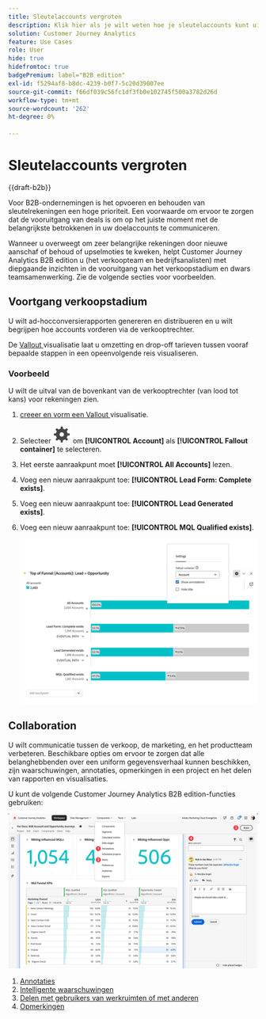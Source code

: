 ```yaml
---
title: Sleutelaccounts vergroten
description: Klik hier als je wilt weten hoe je sleutelaccounts kunt uitbreiden met de Customer Journey Analytics B2B edition.
solution: Customer Journey Analytics
feature: Use Cases
role: User
hide: true
hidefromtoc: true
badgePremium: label="B2B edition"
exl-id: f5294af8-b8dc-4239-b0f7-5c20d39007ee
source-git-commit: f66df039c56fc1df3fb0e102745f500a3782d26d
workflow-type: tm+mt
source-wordcount: '262'
ht-degree: 0%

---
```


# Sleutelaccounts vergroten

{{draft-b2b}}

Voor B2B-ondernemingen is het opvoeren en behouden van sleutelrekeningen een hoge prioriteit. Een voorwaarde om ervoor te zorgen dat de vooruitgang van deals is om op het juiste moment met de belangrijkste betrokkenen in uw doelaccounts te communiceren.

Wanneer u overweegt om zeer belangrijke rekeningen door nieuwe aanschaf of behoud of upselmoties te kweken, helpt Customer Journey Analytics B2B edition u (het verkoopteam en bedrijfsanalisten) met diepgaande inzichten in de vooruitgang van het verkoopstadium en dwars teamsamenwerking. Zie de volgende secties voor voorbeelden.

## Voortgang verkoopstadium

U wilt ad-hocconversierapporten genereren en distribueren en u wilt begrijpen hoe accounts vorderen via de verkooptrechter.

De [ Vallout ](/help/analysis-workspace/visualizations/fallout/fallout-flow.md) visualisatie laat u omzetting en drop-off tarieven tussen vooraf bepaalde stappen in een opeenvolgende reis visualiseren.

### Voorbeeld

U wilt de uitval van de bovenkant van de verkooptrechter (van lood tot kans) voor rekeningen zien.

1. [ creeer en vorm een Vallout ](/help/analysis-workspace/visualizations/fallout/configuring-fallout.md) visualisatie.
1. Selecteer ![ Plaatsend ](/help/assets/icons/Setting.svg) om **[!UICONTROL Account]** als **[!UICONTROL Fallout container]** te selecteren.
1. Het eerste aanraakpunt moet **[!UICONTROL All Accounts]** lezen.
1. Voeg een nieuw aanraakpunt toe: **[!UICONTROL Lead Form: Complete exists]**.
1. Voeg een nieuw aanraakpunt toe: **[!UICONTROL Lead Generated exists]**.
1. Voeg een nieuw aanraakpunt toe: **[!UICONTROL MQL Qualified exists]**.

   ![ B2B - kweek zeer belangrijke rekeningen - de progressie van het verkoopstadium - val ](assets/b2b-uc-grow-key-accounts-fallout.png)


## Collaboration

U wilt communicatie tussen de verkoop, de marketing, en het productteam verbeteren. Beschikbare opties om ervoor te zorgen dat alle belanghebbenden over een uniform gegevensverhaal kunnen beschikken, zijn waarschuwingen, annotaties, opmerkingen in een project en het delen van rapporten en visualisaties.

U kunt de volgende Customer Journey Analytics B2B edition-functies gebruiken:

![ B2B gebruiksgeval - kweek zeer belangrijke rekeningen - samenwerking - aandeel ](assets/b2b-uc-grow-key-accounts-share.png)

1. [Annotaties](/help/components/annotations/overview.md)
1. [Intelligente waarschuwingen](/help/components/c-intelligent-alerts/intelligent-alerts.md)
1. [Delen met gebruikers van werkruimten of met anderen](/help/analysis-workspace/curate-share/share-projects.md)
1. [Opmerkingen](/help/analysis-workspace/build-workspace-project/comment-projects.md)
